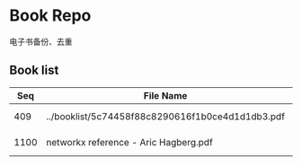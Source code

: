Book Repo
=========

电子书备份、去重

Book list
---------

| Seq | File Name | Size | MD5 |
| --- | --------- | ---- | --- |
| 409 | ../booklist/5c74458f88c8290616f1b0ce4d1d1db3.pdf | 2.0 MB | 5c74458f88c8290616f1b0ce4d1d1db3 | 
| 1100 | networkx reference - Aric Hagberg.pdf | 2.0 MB | 5c74458f88c8290616f1b0ce4d1d1db3 | 
